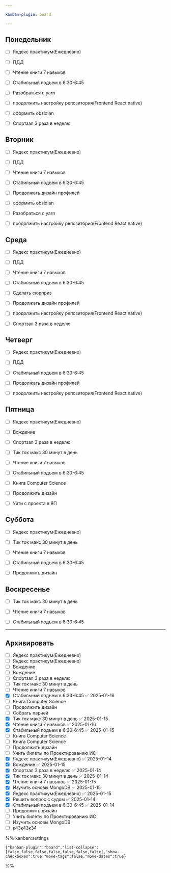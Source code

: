 ```yaml
---

kanban-plugin: board

---
```


## Понедельник

- [ ] Яндекс практикум(Ежедневно)
- [ ] ПДД
- [ ] Чтение книги 7 навыков
- [ ] Стабильный подъем в 6:30-6:45
- [ ] Разобраться с yarn
- [ ] продолжить настройку репозитория(Frontend React native)
- [ ] оформить obsidian
- [ ] Спортзал 3 раза в неделю


## Вторник

- [ ] Яндекс практикум(Ежедневно)
- [ ] ПДД
- [ ] Чтение книги 7 навыков
- [ ] Стабильный подъем в 6:30-6:45
- [ ] Продолжать дизайн профилей
- [ ] оформить obsidian
- [ ] Разобраться с yarn
- [ ] продолжить настройку репозитория(Frontend React native)


## Среда

- [ ] Яндекс практикум(Ежедневно)
- [ ] ПДД
- [ ] Чтение книги 7 навыков
- [ ] Стабильный подъем в 6:30-6:45
- [ ] Сделать сюрприз
- [ ] Продолжать дизайн профилей
- [ ] продолжить настройку репозитория(Frontend React native)
- [ ] Спортзал 3 раза в неделю


## Четверг

- [ ] Яндекс практикум(Ежедневно)
- [ ] ПДД
- [ ] Стабильный подъем в 6:30-6:45
- [ ] Продолжать дизайн профилей
- [ ] продолжить настройку репозитория(Frontend React native)


## Пятница

- [ ] Яндекс практикум(Ежедневно)
- [ ] Вождение
- [ ] Спортзал 3 раза в неделю
- [ ] Тик ток макс 30 минут в день
- [ ] Чтение книги 7 навыков
- [ ] Стабильный подъем в 6:30-6:45
- [ ] Книга Computer Science
- [ ] Продолжить дизайн
- [ ] Уйти с проекта в ЯП


## Суббота

- [ ] Яндекс практикум(Ежедневно)
- [ ] Тик ток макс 30 минут в день
- [ ] Чтение книги 7 навыков
- [ ] Стабильный подъем в 6:30-6:45
- [ ] Продолжить дизайн


## Воскресенье

- [ ] Тик ток макс 30 минут в день
- [ ] Чтение книги 7 навыков
- [ ] Стабильный подъем в 6:30-6:45


***

## Архивировать

- [ ] Яндекс практикум(Ежедневно)
- [ ] Яндекс практикум(Ежедневно)
- [ ] Вождение
- [ ] Вождение
- [ ] Спортзал 3 раза в неделю
- [ ] Тик ток макс 30 минут в день
- [ ] Чтение книги 7 навыков
- [x] Стабильный подъем в 6:30-6:45 ✅ 2025-01-16
- [ ] Книга Computer Science
- [ ] Продолжить дизайн
- [ ] Собрать парней
- [x] Тик ток макс 30 минут в день ✅ 2025-01-15
- [x] Чтение книги 7 навыков ✅ 2025-01-16
- [x] Стабильный подъем в 6:30-6:45 ✅ 2025-01-15
- [ ] Книга Computer Science
- [ ] Книга Computer Science
- [ ] Продолжить дизайн
- [ ] Учить билеты по Проектированию ИС
- [x] Яндекс практикум(Ежедневно) ✅ 2025-01-14
- [x] Вождение ✅ 2025-01-15
- [x] Спортзал 3 раза в неделю ✅ 2025-01-14
- [x] Тик ток макс 30 минут в день ✅ 2025-01-14
- [x] Чтение книги 7 навыков ✅ 2025-01-15
- [x] Изучить основы MongoDB ✅ 2025-01-15
- [x] Яндекс практикум(Ежедневно) ✅ 2025-01-15
- [x] Решить вопрос с судом ✅ 2025-01-14
- [x] Стабильный подъем в 6:30-6:45 ✅ 2025-01-14
- [ ] Продолжить дизайн
- [ ] Учить билеты по Проектированию ИС
- [ ] Изучить основы MongoDB
- [ ] к43к43к34

%% kanban:settings
```
{"kanban-plugin":"board","list-collapse":[false,false,false,false,false,false,false],"show-checkboxes":true,"move-tags":false,"move-dates":true}
```
%%